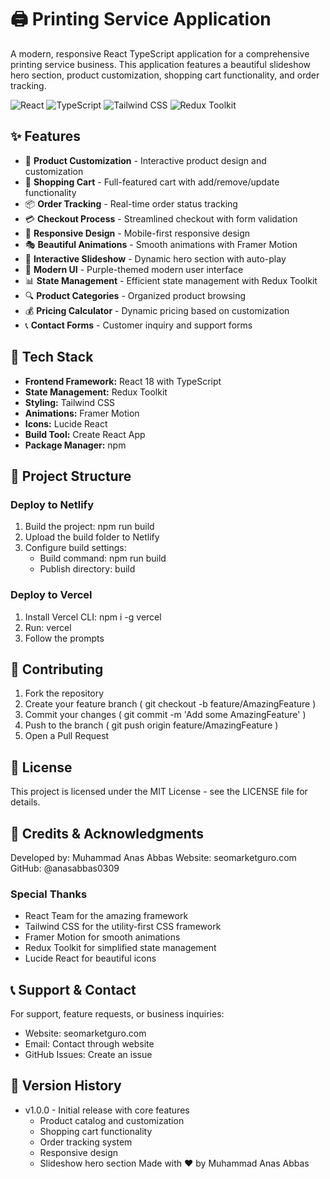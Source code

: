 # 🖨️ Printing Service Application

A modern, responsive React TypeScript application for a comprehensive printing service business. This application features a beautiful slideshow hero section, product customization, shopping cart functionality, and order tracking.

![React](https://img.shields.io/badge/React-18.x-blue.svg)
![TypeScript](https://img.shields.io/badge/TypeScript-4.x-blue.svg)
![Tailwind CSS](https://img.shields.io/badge/Tailwind%20CSS-3.x-blue.svg)
![Redux Toolkit](https://img.shields.io/badge/Redux%20Toolkit-1.x-purple.svg)

## ✨ Features

- 🎨 **Product Customization** - Interactive product design and customization
- 🛒 **Shopping Cart** - Full-featured cart with add/remove/update functionality
- 📦 **Order Tracking** - Real-time order status tracking
- 💳 **Checkout Process** - Streamlined checkout with form validation
- 📱 **Responsive Design** - Mobile-first responsive design
- 🎭 **Beautiful Animations** - Smooth animations with Framer Motion
- 🎪 **Interactive Slideshow** - Dynamic hero section with auto-play
- 🎨 **Modern UI** - Purple-themed modern user interface
- 📊 **State Management** - Efficient state management with Redux Toolkit
- 🔍 **Product Categories** - Organized product browsing
- 💰 **Pricing Calculator** - Dynamic pricing based on customization
- 📞 **Contact Forms** - Customer inquiry and support forms

## 🚀 Tech Stack

- **Frontend Framework:** React 18 with TypeScript
- **State Management:** Redux Toolkit
- **Styling:** Tailwind CSS
- **Animations:** Framer Motion
- **Icons:** Lucide React
- **Build Tool:** Create React App
- **Package Manager:** npm

## 📁 Project Structure
### Deploy to Netlify
1. Build the project: npm run build
2. Upload the build folder to Netlify
3. Configure build settings:
   - Build command: npm run build
   - Publish directory: build
### Deploy to Vercel
1. Install Vercel CLI: npm i -g vercel
2. Run: vercel
3. Follow the prompts
## 🤝 Contributing
1. Fork the repository
2. Create your feature branch ( git checkout -b feature/AmazingFeature )
3. Commit your changes ( git commit -m 'Add some AmazingFeature' )
4. Push to the branch ( git push origin feature/AmazingFeature )
5. Open a Pull Request
## 📝 License
This project is licensed under the MIT License - see the LICENSE file for details.

## 🙏 Credits & Acknowledgments
Developed by: Muhammad Anas Abbas Website: seomarketguro.com GitHub: @anasabbas0309

### Special Thanks
- React Team for the amazing framework
- Tailwind CSS for the utility-first CSS framework
- Framer Motion for smooth animations
- Redux Toolkit for simplified state management
- Lucide React for beautiful icons
## 📞 Support & Contact
For support, feature requests, or business inquiries:

- Website: seomarketguro.com
- Email: Contact through website
- GitHub Issues: Create an issue
## 🔄 Version History
- v1.0.0 - Initial release with core features
  - Product catalog and customization
  - Shopping cart functionality
  - Order tracking system
  - Responsive design
  - Slideshow hero section
Made with ❤️ by Muhammad Anas Abbas
